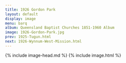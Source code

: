 ```yaml
---
title: 1926 Gordon Park
layout: default
display: image
menu: barq
album: Queensland Baptist Churches 1851-1960 Album
image: 1926-Gordon-Park.jpg
prev: 1925-Tugun.html
next: 1926-Wynnum-West-Mission.html
---
```

{% include image-head.md %}
{% include image.html %}